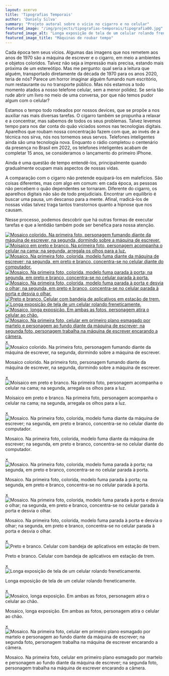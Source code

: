 ```yaml
---
layout: acervo
title: 'Tipografias Temporais'
author: 'Daniely Silva'
summary: "Projeto autoral sobre o vício no cigarro e no celular"
featured_image: "/img/projects/tipografias-temporais/tipografia00.jpg"
featured_image_alt: "Longa exposição de tela de um celular rolando freneticamente"
featured_image_title: "Máquinas de roubar tempo"
---
```


Cada época tem seus vícios. Algumas das imagens que nos remetem aos anos de 1970 são a máquina de escrever e o cigarro, em meio a ambientes e objetos coloridos. Talvez não seja a impressão mais precisa, estando mais próxima de um estereótipo. Mas me pergunto: qual seria a leitura que alguém, transportado diretamente da década de 1970 para os anos 2020, teria de nós? Parece um horror imaginar alguém fumando num escritório, num restaurante ou no transporte público. Mas nós estamos a todo momento atados a nosso telefone celular, sem a menor polidez. Se seria tão rude abrir um livro no meio de uma conversa, por que não temos pudor algum com o celular?

Estamos o tempo todo rodeados por nossos devices, que se propõe a nos auxiliar nas mais diversas tarefas. O cigarro também se propunha a relaxar e a concentrar, mas sabemos de todos os seus problemas. Talvez levemos tempo para nos dar conta do quão viciados somos nas tecnologias digitais. Aparelhos que roubam nossa concentração fazem com que, ao invés de a técnica nos sirva, nós nos tornemos seus servos. Telefones inteligentes ainda são uma tecnologia nova. Enquanto o rádio completou o centenário da presença no Brasil em 2022, os telefones inteligentes acabam de completar 15 anos, se consideramos o lançamento do primeiro iPhone.

Ainda é uma questão de tempo entendê-los, principalmente quando gradualmente ocupam mais aspectos de nossas vidas.

A comparação com o cigarro não pretende equipará-los em malefícios. São coisas diferentes, mas com algo em comum: em cada época, as pessoas não percebem o quão dependentes se tornaram. Diferente do cigarro, os aparelhos digitais não são de todo prejudiciais. Encontrar um equilíbrio é buscar uma pausa, um descanso para a mente. Afinal, rradicá-los de nossas vidas talvez traga tantos transtornos quanto a hipnose que nos causam.

Nesse processo, podemos descobrir que há outras formas de executar tarefas e que a lentidão também pode ser benéfica para nossa atenção.

<div hidden>

![Farta dos vícios.](/img/projects/tipografias-temporais/tipografia01.jpg "Mosaico colorido. Na primeira foto, personagem fumando diante da máquina de escrever, na segunda, dormindo sobre a máquina de escrever.")

![Ansiedade digital.](/img/projects/tipografias-temporais/tipografia02.jpg "Moisaico em preto e branco. Na primeira foto, personagem acompanha o celular na cama; na segunda, arregala os olhos para a luz.")

![Vícios sobre a mesa de trabalho.](/img/projects/tipografias-temporais/tipografia03.jpg "Mosaico. Na primeira foto, colorida, modelo fuma diante da máquina de escrever; na segunda, em preto e branco, concentra-se no celular diante do computador.")

![O vício me prende à porta.](/img/projects/tipografias-temporais/tipografia04.jpg "Mosaico. Na primeira foto, colorida, modelo fuma parada à porta; na segunda, em preto e branco, concentra-se no celular parada à porta.")

![Do vício desvio o olhar.](/img/projects/tipografias-temporais/tipografia05.jpg "Mosaico. Na primeira foto, colorida, modelo fuma parada à porta e desvia o olhar; na segunda, em preto e branco, concentra-se no celular parada à porta e desvia o olhar.")

![Distração na estação.](/img/projects/tipografias-temporais/tipografia06.jpg "Preto e branco. Celular com bandeja de aplicativos em estação de trem.")

![Máquinas de roubar tempo.](/img/projects/tipografias-temporais/tipografia07.jpg "Longa exposição de tela de um celular rolando freneticamente.")

![Arranca o teu olho e atira-o ao fogo.](/img/projects/tipografias-temporais/tipografia08.jpg "Mosaico, longa exposição. Em ambas as fotos, personagem atira o celular ao chão.")

![Destruição, reconstrução.](/img/projects/tipografias-temporais/tipografia09.jpg "Mosaico. Na primeira foto, celular em primeiro plano esmagado por martelo e personagem ao fundo diante da máquina de escrever; na segunda foto, personagem trabalha na máquina de escrever encarando a câmera.")

</div>

<section class="galeria">
  <div class="item"><a href="#imagem1"><img src="/img/projects/tipografias-temporais/tipografia01.jpg" alt="Mosaico colorido. Na primeira foto, personagem fumando diante da máquina de escrever, na segunda, dormindo sobre a máquina de escrever." title="Farta dos vícios." /></a></div>
  <div class="item"><a href="#imagem2"><img src="/img/projects/tipografias-temporais/tipografia02.jpg" alt="Moisaico em preto e branco. Na primeira foto, personagem acompanha o celular na cama; na segunda, arregala os olhos para a luz." title="Ansiedade digital." /></a></div>
  <div class="item"><a href="#imagem3"><img src="/img/projects/tipografias-temporais/tipografia03.jpg" alt="Mosaico. Na primeira foto, colorida, modelo fuma diante da máquina de escrever; na segunda, em preto e branco, concentra-se no celular diante do computador." title="Vícios sobre a mesa de trabalho." /></a></div>
  <div class="item"><a href="#imagem4"><img src="/img/projects/tipografias-temporais/tipografia04.jpg" alt="Mosaico. Na primeira foto, colorida, modelo fuma parada à porta; na segunda, em preto e branco, concentra-se no celular parada à porta." title="O vício me prende à porta." /></a></div>
  <div class="item"><a href="#imagem5"><img src="/img/projects/tipografias-temporais/tipografia05.jpg" alt="Mosaico. Na primeira foto, colorida, modelo fuma parada à porta e desvia o olhar; na segunda, em preto e branco, concentra-se no celular parada à porta e desvia o olhar." title="Do vício desvio o olhar." /></a></div>
  <div class="item"><a href="#imagem6"><img src="/img/projects/tipografias-temporais/tipografia06.jpg" alt="Preto e branco. Celular com bandeja de aplicativos em estação de trem." title="Distração na estação." /></a></div>
  <div class="item"><a href="#imagem7"><img src="/img/projects/tipografias-temporais/tipografia07.jpg" alt="Longa exposição de tela de um celular rolando freneticamente." title="Máquinas de roubar tempo." /></a></div>
  <div class="item"><a href="#imagem8"><img src="/img/projects/tipografias-temporais/tipografia08.jpg" alt="Mosaico, longa exposição. Em ambas as fotos, personagem atira o celular ao chão." title="Arranca o teu olho e atira-o ao fogo." /></a></div>
  <div class="item"><a href="#imagem9"><img src="/img/projects/tipografias-temporais/tipografia09.jpg" alt="Mosaico. Na primeira foto, celular em primeiro plano esmagado por martelo e personagem ao fundo diante da máquina de escrever; na segunda foto, personagem trabalha na máquina de escrever encarando a câmera." title="Destruição, reconstrução." /></a></div>
</section>

<div class="lightboxes">
  <div class="lightbox" id="imagem1"><a href="#" class="fechar">&times;</a><div class="conteudo"><img src="/img/projects/tipografias-temporais/tipografia01.jpg" alt="Mosaico colorido. Na primeira foto, personagem fumando diante da máquina de escrever, na segunda, dormindo sobre a máquina de escrever." title="Farta dos vícios." /><p>Mosaico colorido. Na primeira foto, personagem fumando diante da máquina de escrever, na segunda, dormindo sobre a máquina de escrever.</p></div></div>
  <div class="lightbox" id="imagem2"><a href="#" class="fechar">&times;</a><div class="conteudo"><img src="/img/projects/tipografias-temporais/tipografia02.jpg" alt="Moisaico em preto e branco. Na primeira foto, personagem acompanha o celular na cama; na segunda, arregala os olhos para a luz." title="Ansiedade digital." /><p>Moisaico em preto e branco. Na primeira foto, personagem acompanha o celular na cama; na segunda, arregala os olhos para a luz.</p></div></div>
  <div class="lightbox" id="imagem3"><a href="#" class="fechar">&times;</a><div class="conteudo"><img src="/img/projects/tipografias-temporais/tipografia03.jpg" alt="Mosaico. Na primeira foto, colorida, modelo fuma diante da máquina de escrever; na segunda, em preto e branco, concentra-se no celular diante do computador." title="Vícios sobre a mesa de trabalho." /><p>Mosaico. Na primeira foto, colorida, modelo fuma diante da máquina de escrever; na segunda, em preto e branco, concentra-se no celular diante do computador.</p></div></div>
  <div class="lightbox" id="imagem4"><a href="#" class="fechar">&times;</a><div class="conteudo"><img src="/img/projects/tipografias-temporais/tipografia04.jpg" alt="Mosaico. Na primeira foto, colorida, modelo fuma parada à porta; na segunda, em preto e branco, concentra-se no celular parada à porta." title="O vício me prende à porta." /><p>Mosaico. Na primeira foto, colorida, modelo fuma parada à porta; na segunda, em preto e branco, concentra-se no celular parada à porta.</p></div></div>
  <div class="lightbox" id="imagem5"><a href="#" class="fechar">&times;</a><div class="conteudo"><img src="/img/projects/tipografias-temporais/tipografia05.jpg" alt="Mosaico. Na primeira foto, colorida, modelo fuma parada à porta e desvia o olhar; na segunda, em preto e branco, concentra-se no celular parada à porta e desvia o olhar." title="Do vício desvio o olhar." /><p>Mosaico. Na primeira foto, colorida, modelo fuma parada à porta e desvia o olhar; na segunda, em preto e branco, concentra-se no celular parada à porta e desvia o olhar.</p></div></div>
  <div class="lightbox" id="imagem6"><a href="#" class="fechar">&times;</a><div class="conteudo"><img src="/img/projects/tipografias-temporais/tipografia06.jpg" alt="Preto e branco. Celular com bandeja de aplicativos em estação de trem." title="Distração na estação." /><p>Preto e branco. Celular com bandeja de aplicativos em estação de trem.</p></div></div>
  <div class="lightbox" id="imagem7"><a href="#" class="fechar">&times;</a><div class="conteudo"><img src="/img/projects/tipografias-temporais/tipografia07.jpg" alt="Longa exposição de tela de um celular rolando freneticamente." title="Máquinas de roubar tempo." /><p>Longa exposição de tela de um celular rolando freneticamente.</p></div></div>
  <div class="lightbox" id="imagem8"><a href="#" class="fechar">&times;</a><div class="conteudo"><img src="/img/projects/tipografias-temporais/tipografia08.jpg" alt="Mosaico, longa exposição. Em ambas as fotos, personagem atira o celular ao chão." title="Arranca o teu olho e atira-o ao fogo." /><p>Mosaico, longa exposição. Em ambas as fotos, personagem atira o celular ao chão.</p></div></div>
  <div class="lightbox" id="imagem9"><a href="#" class="fechar">&times;</a><div class="conteudo"><img src="/img/projects/tipografias-temporais/tipografia09.jpg" alt="Mosaico. Na primeira foto, celular em primeiro plano esmagado por martelo e personagem ao fundo diante da máquina de escrever; na segunda foto, personagem trabalha na máquina de escrever encarando a câmera." title="Destruição, reconstrução." /><p>Mosaico. Na primeira foto, celular em primeiro plano esmagado por martelo e personagem ao fundo diante da máquina de escrever; na segunda foto, personagem trabalha na máquina de escrever encarando a câmera.</p></div></div>
</div>
